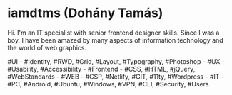 # iamdtms (Dohány Tamás)

Hi. I'm an IT specialist with senior frontend designer skills. Since I was a boy, I have been amazed by many aspects of information technology and the world of web graphics.

#UI - #Identity, #RWD, #Grid, #Layout, #Typography, #Photoshop - #UX - #Usability, #Accessibility - #Frontend - #CSS, #HTML, #jQuery, #WebStandards - #WEB - #CSP, #Netlify, #GIT, #11ty, #Wordpress - #IT - #PC, #Android, #Ubuntu, #Windows, #VPN, #CLI, #Security, #Users
